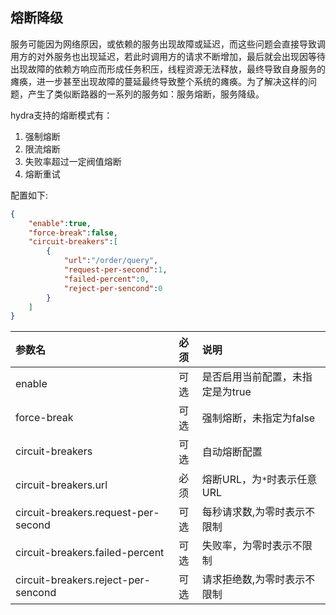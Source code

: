 ## 熔断降级

服务可能因为网络原因，或依赖的服务出现故障或延迟，而这些问题会直接导致调用方的对外服务也出现延迟，若此时调用方的请求不断增加，最后就会出现因等待出现故障的依赖方响应而形成任务积压，线程资源无法释放，最终导致自身服务的瘫痪，进一步甚至出现故障的蔓延最终导致整个系统的瘫痪。为了解决这样的问题，产生了类似断路器的一系列的服务如：服务熔断，服务降级。

hydra支持的熔断模式有：

1. 强制熔断
2. 限流熔断
3. 失败率超过一定阀值熔断
4. 熔断重试

配置如下:

```json
{
    "enable":true,
    "force-break":false,
    "circuit-breakers":[
        {
            "url":"/order/query",
            "request-per-second":1,
            "failed-percent":0,
            "reject-per-sencond":0
        }
    ]
}
```

|参数名|必须|说明|
|:------|:-------:|:------|
|enable|可选|是否启用当前配置，未指定是为true|
|force-break|可选|强制熔断，未指定为false|
|circuit-breakers|可选|自动熔断配置|
|circuit-breakers.url|必须|熔断URL，为`*`时表示任意URL|
|circuit-breakers.request-per-second|可选|每秒请求数,为零时表示不限制|
|circuit-breakers.failed-percent|可选|失败率，为零时表示不限制|
|circuit-breakers.reject-per-sencond|可选|请求拒绝数,为零时表示不限制|